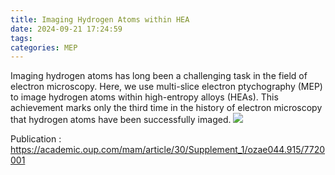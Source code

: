 ```yaml
---
title: Imaging Hydrogen Atoms within HEA
date: 2024-09-21 17:24:59
tags:
categories: MEP
---
```


Imaging hydrogen atoms has long been a challenging task in the field of electron microscopy. Here, we use multi-slice electron ptychography (MEP) to image hydrogen atoms within high-entropy alloys (HEAs). This achievement marks only the third time in the history of electron microscopy that hydrogen atoms have been successfully imaged.
![](/image/hea.png)

Publication : https://academic.oup.com/mam/article/30/Supplement_1/ozae044.915/7720001
